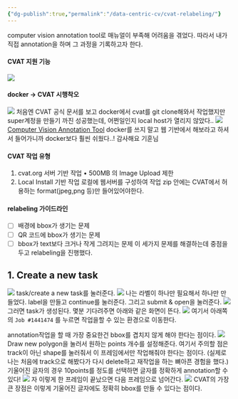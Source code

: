 ```yaml
---
{"dg-publish":true,"permalink":"/data-centric-cv/cvat-relabeling/"}
---
```


computer vision annotation tool로 매뉴얼이 부족해 어려움을 겪었다.
따라서 내가 직접 annotation을 하며 그 과정을 기록하고자 한다.
#### CVAT 지원 기능
![](https://i.imgur.com/C25bmpx.png)
#### docker -> CVAT 시행착오
![](https://i.imgur.com/qSnfl2K.png)
처음엔 CVAT 공식 문서를 보고 docker에서 cvat를 git clone해와서 작업했지만
super계정을 만들기 까진 성공했는데, 어쩐일인지 local host가 열리지 않았다..
![](https://i.imgur.com/SWZo21X.png)
[Computer Vision Annotation Tool](https://app.cvat.ai/)
docker를 쓰지 말고 웹 기반에서 해보라고 하셔서 들어가니까 docker보다 훨씬 쉬웠다..! 감사해요 기훈님
#### CVAT 작업  유형
1. cvat.org 서버 기반 작업
	• 500MB 의 Image Upload 제한
2. Local Install 기반 작업
   로컬에 웹서버를 구성하여 작업
zip 안에는 CVAT에서 허용하는 format(jpeg,png 등)만 들어있어야한다.

#### relabeling 가이드라인
- [ ] 배경에 bbox가 생기는 문제
- [ ] QR 코드에 bbox가 생기는 문제
- [ ] bbox가 text보다 크거나 작게 그려지는 문제
이 세가지 문제를 해결하는데 중점을 두고 relabeling을 진행했다.
## 1. Create a new task
![](https://i.imgur.com/DQPEO7T.png)
task/create a new task를 눌러준다.
![](https://i.imgur.com/4ydieTL.png)
나는 라벨이 하나만 필요해서 하나만 만들었다.
label을 만들고 continue를 눌러준다.
그리고 submit & open을 눌러준다.
![](https://i.imgur.com/6dHZnpL.png)
그러면 task가 생성된다. 몇분 기다려주면 아래와 같은 화면이 뜬다.
![](https://i.imgur.com/bkUsLId.png)
여기서 아래쪽의 `Job #1441474` 를 누르면 작업을할 수 있는 환경으로 이동한다.

annotation작업을 할 때 가장 중요한건 bbox를 겹치지 않게 해야 한다는 점이다.
![](https://i.imgur.com/cPzeUNx.png)
Draw new polygon을 눌러서 원하는 points 개수를 설정해준다.
여기서 주의할 점은 track이 아닌 shape를 눌러줘서 이 프레임에서만 작업해줘야 한다는 점이다.
(실제로 나는 처음에 track으로 해봤다가 다시 delete하고 재작업을 하는 뼈아픈 경험을 했다.)
기울어진 글자의 경우 10points를 정도를 선택하면 글자를 정확하게 annotation할 수 있다!
![](https://i.imgur.com/m8ARaHF.png)
자 이렇게 한 프레임이 끝났으면 다음 프레임으로 넘어간다.
![](https://i.imgur.com/uC481Mf.png)
CVAT의 가장 큰 장점은 이렇게 기울어진 글자에도 정확히 bbox를 만들 수 있다는 점이다.